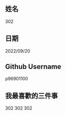 姓名
----
302

日期
----
2022/09/20

Github Username
---------------
p96901100

我最喜歡的三件事
---------------
302 302 302